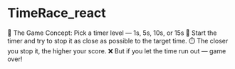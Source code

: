 # TimeRace_react
🧠 The Game Concept: Pick a timer level — 1s, 5s, 10s, or 15s 🎯 Start the timer and try to stop it as close as possible to the target time. ⏱️ The closer you stop it, the higher your score. ❌ But if you let the time run out — game over!
